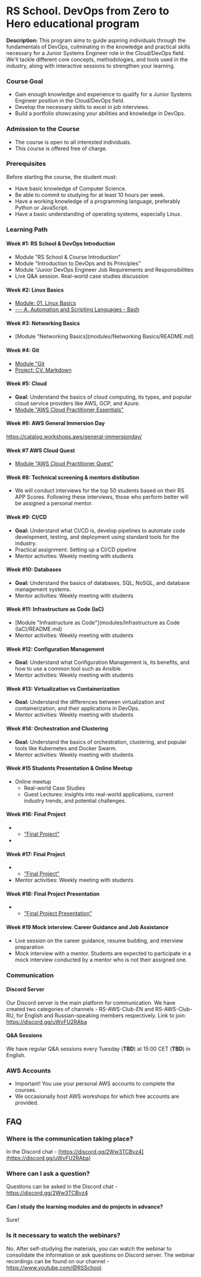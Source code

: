 # RS School. DevOps from Zero to Hero educational program
**Description:** This program aims to guide aspiring individuals through the fundamentals of DevOps, culminating in the knowledge and practical skills necessary for a Junior Systems Engineer role in the Cloud/DevOps field. We'll tackle different core concepts, methodologies, and tools used in the industry, along with interactive sessions to strengthen your learning.

### Course Goal
- Gain enough knowledge and experience to qualify for a Junior Systems Engineer position in the Cloud/DevOps field.
- Develop the necessary skills to excel in job interviews.
- Build a portfolio showcasing your abilities and knowledge in DevOps.

### Admission to the Course
- The course is open to all interested individuals.
- This course is offered free of charge.

### Prerequisites

Before starting the course, the student must:
- Have basic knowledge of Computer Science.
- Be able to commit to studying for at least 10 hours per week.
- Have a working knowledge of a programming language, preferably Python or JavaScript.
- Have a basic understanding of operating systems, especially Linux.

### Learning Path

#### Week #1: RS School & DevOps Introduction
- Module "RS School & Course Introduction"
- Module "Introduction to DevOps and its Principles"
- Module "Junior DevOps Engineer Job Requirements and Responsibilities
- Live Q&A session. Real-world case studies discussion

#### Week #2: Linux Basics
- [Module: 01. Linux Basics](modules/01.%20Linux%20Basics/linux.md)
- [--- A. Automation and Scripting Languages - Bash](modules/01.%20Linux%20Basics/workshop.md)

#### Week #3: Networking Basics
- [Module "Networking Basics](modules/Networking Basics/README.md)

#### Week #4: Git
- [Module "Git](modules/git/README.md)
- [Project: CV. Markdown](modules/git/cv-project.md)

#### Week #5: Cloud
- **Goal:** Understand the basics of cloud computing, its types, and popular cloud service providers like AWS, GCP, and Azure.
- [Module "AWS Cloud Practitioner Essentials"](modules/aws-cloud-practitioner-essentials/README.md)

#### Week #6: AWS General Immersion Day
https://catalog.workshops.aws/general-immersionday/

#### Week #7 AWS Cloud Quest
- [Module "AWS Cloud Practitioner Quest"](modules/aws-cloud-practitioner-essentials/README.md)

#### Week #8: Technical screening & mentors distibution
- We will conduct interviews for the top 50 students based on their RS APP Scores. Following these interviews, those who perform better will be assigned a personal mentor.

#### Week #9: CI/CD
- **Goal:** Understand what CI/CD is, develop pipelines to automate code development, testing, and deployment using standard tools for the industry.
- Practical assignment: Setting up a CI/CD pipeline
- Mentor activities: Weekly meeting with students


#### Week #10: Databases
- **Goal:** Understand the basics of databases, SQL, NoSQL, and database management systems.
- Mentor activities: Weekly meeting with students


#### Week #11: Infrastructure as Code (IaC)
- [Module "Infrastructure as Code"](modules/Infrastructure as Code (IaC)/README.md)
- Mentor activities: Weekly meeting with students

#### Week #12: Configuration Management
- **Goal:** Understand what Configuration Management is, its benefits, and how to use a common tool such as Ansible.
- Mentor activities: Weekly meeting with students


#### Week #13: Virtualization vs Containerization
- **Goal:** Understand the differences between virtualization and containerization, and their applications in DevOps.
- Mentor activities: Weekly meeting with students

#### Week #14: Orchestration and Clustering
- **Goal:** Understand the basics of orchestration, clustering, and popular tools like Kubernetes and Docker Swarm.
- Mentor activities: Weekly meeting with students

#### Week #15 Students Presentation & Online Meetup
- Online meetup
  - Real-world Case Studies
  - Guest Lectures:  insights into real-world applications, current industry trends, and potential challenges.

#### Week #16: Final Project
- - ["Final Project"](modules/final-project/README.md)
-
#### Week #17: Final Project
- - ["Final Project"](modules/final-project/README.md)
- Mentor activities: Weekly meeting with students

#### Week #18: Final Project Presentation
- - ["Final Project Presentation"](modules/final-project/README.md)

#### Week #19 Mock interview. Career Guidance and Job Assistance
 - Live session on the career guidance, resume building, and interview preparation
 - Mock interview with a mentor.
Students are expected to participate in a mock interview conducted by a mentor who is not their assigned one.

### Communication

#### Discord Server
Our Discord server is the main platform for communication. We have created two categories of channels - RS-AWS-Club-EN and RS-AWS-Club-RU, for English and Russian-speaking members respectively.
Link to join: https://discord.gg/uWvFU2RAba

#### Q&A Sessions
We have regular Q&A sessions every Tuesday (**TBD**) at 15:00 CET (**TBD**) in English.

### AWS Accounts
- Important! You use your personal AWS accounts to complete the courses.
- We occasionally host AWS workshops for which free accounts are provided.

## FAQ
### Where is the communication taking place?
In the Discord chat - [https://discord.gg/2Ww3TCBvz4](https://discord.gg/uWvFU2RAba)

### Where can I ask a question?
Questions can be asked in the Discord chat - https://discord.gg/2Ww3TCBvz4

#### Can I study the learning modules and do projects in advance?
Sure!

### Is it necessary to watch the webinars?
No. After self-studying the materials, you can watch the webinar to consolidate the information or ask questions on Discord server.
The webinar recordings can be found on our channel - https://www.youtube.com/@RSSchool.
